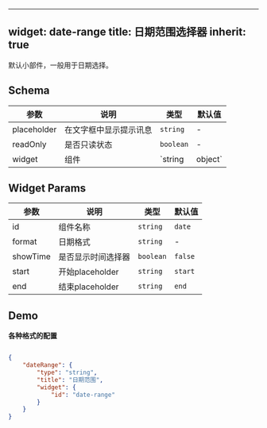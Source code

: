 
---
widget: date-range
title: 日期范围选择器
inherit: true
---

默认小部件，一般用于日期选择。

## Schema

参数 | 说明 | 类型 | 默认值
----|------|-----|------
placeholder | 在文字框中显示提示讯息  | `string` | -
readOnly | 是否只读状态  | `boolean` | -
widget | 组件  | `string | object` | - 


## Widget Params

参数 | 说明 | 类型 | 默认值
----|------|-----|------
id | 组件名称  | `string` | `date`
format | 日期格式  | `string` | - 
showTime | 是否显示时间选择器 | `boolean` | `false`
start |  开始placeholder | `string`| `start`
end |  结束placeholder | `string`| `end`

## Demo

**各种格式的配置**

```json

{
	"dateRange": {
		"type": "string",
		"title": "日期范围",
		"widget": {
			"id": "date-range"
		}
	}
}
```
